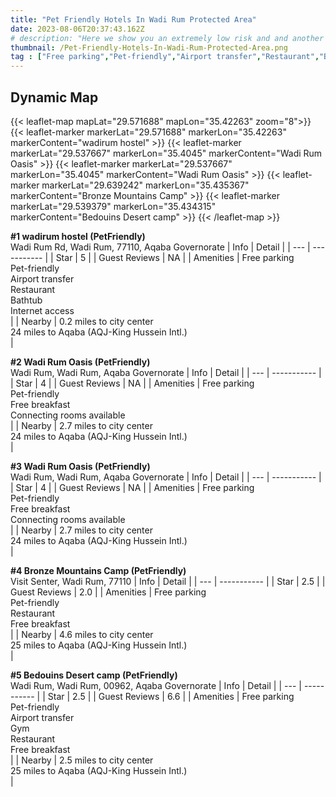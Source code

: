 ```yaml
---
title: "Pet Friendly Hotels In Wadi Rum Protected Area"
date: 2023-08-06T20:37:43.162Z
# description: "Here we show you an extremely low risk and and another medium risk approach to earn passive income "
thumbnail: /Pet-Friendly-Hotels-In-Wadi-Rum-Protected-Area.png
tag : ["Free parking","Pet-friendly","Airport transfer","Restaurant","Bathtub","Internet access","Free breakfast","Connecting rooms available","Gym"]
---
```


## Dynamic Map
{{< leaflet-map  mapLat="29.571688" mapLon="35.42263" zoom="8">}}
    {{< leaflet-marker markerLat="29.571688" markerLon="35.42263" markerContent="wadirum hostel" >}}
    {{< leaflet-marker markerLat="29.537667" markerLon="35.4045" markerContent="Wadi Rum Oasis" >}}
    {{< leaflet-marker markerLat="29.537667" markerLon="35.4045" markerContent="Wadi Rum Oasis" >}}
    {{< leaflet-marker markerLat="29.639242" markerLon="35.435367" markerContent="Bronze Mountains Camp" >}}
    {{< leaflet-marker markerLat="29.539379" markerLon="35.434315" markerContent="Bedouins Desert camp" >}}
{{< /leaflet-map >}}


**#1 wadirum hostel (PetFriendly)**<br>Wadi Rum Rd, Wadi Rum, 77110, Aqaba Governorate
| Info | Detail |
| --- | ----------- |
| Star | 5 |
| Guest Reviews | NA |
| Amenities | Free parking<br>Pet-friendly<br>Airport transfer<br>Restaurant<br>Bathtub<br>Internet access<br> |
| Nearby | 0.2 miles to city center<br>24 miles to Aqaba (AQJ-King Hussein Intl.)<br> |

**#2 Wadi Rum Oasis (PetFriendly)**<br>Wadi Rum, Wadi Rum, Aqaba Governorate
| Info | Detail |
| --- | ----------- |
| Star | 4 |
| Guest Reviews | NA |
| Amenities | Free parking<br>Pet-friendly<br>Free breakfast<br>Connecting rooms available<br> |
| Nearby | 2.7 miles to city center<br>24 miles to Aqaba (AQJ-King Hussein Intl.)<br> |

**#3 Wadi Rum Oasis (PetFriendly)**<br>Wadi Rum, Wadi Rum, Aqaba Governorate
| Info | Detail |
| --- | ----------- |
| Star | 4 |
| Guest Reviews | NA |
| Amenities | Free parking<br>Pet-friendly<br>Free breakfast<br>Connecting rooms available<br> |
| Nearby | 2.7 miles to city center<br>24 miles to Aqaba (AQJ-King Hussein Intl.)<br> |

**#4 Bronze Mountains Camp (PetFriendly)**<br>Visit Senter, Wadi Rum, 77110
| Info | Detail |
| --- | ----------- |
| Star | 2.5 |
| Guest Reviews | 2.0 |
| Amenities | Free parking<br>Pet-friendly<br>Restaurant<br>Free breakfast<br> |
| Nearby | 4.6 miles to city center<br>25 miles to Aqaba (AQJ-King Hussein Intl.)<br> |

**#5 Bedouins Desert camp (PetFriendly)**<br>Wadi Rum, Wadi Rum, 00962, Aqaba Governorate
| Info | Detail |
| --- | ----------- |
| Star | 2.5 |
| Guest Reviews | 6.6 |
| Amenities | Free parking<br>Pet-friendly<br>Airport transfer<br>Gym<br>Restaurant<br>Free breakfast<br> |
| Nearby | 2.5 miles to city center<br>25 miles to Aqaba (AQJ-King Hussein Intl.)<br> |

